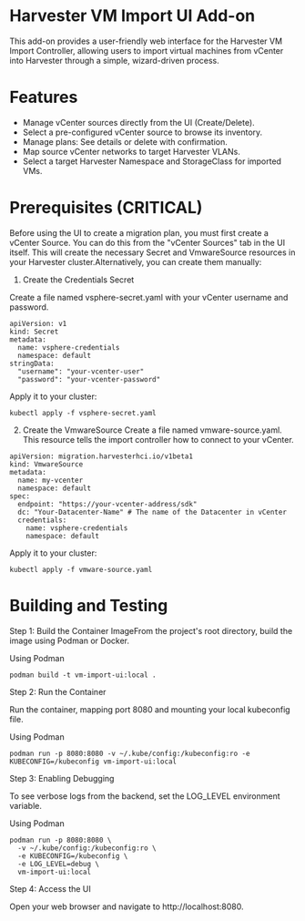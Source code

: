# Harvester VM Import UI Add-on

This add-on provides a user-friendly web interface for the Harvester VM Import Controller, allowing users to import virtual machines from vCenter into Harvester through a simple, wizard-driven process.

# Features
* Manage vCenter sources directly from the UI (Create/Delete).
* Select a pre-configured vCenter source to browse its inventory.
* Manage plans: See details or delete with confirmation.
* Map source vCenter networks to target Harvester VLANs.
* Select a target Harvester Namespace and StorageClass for imported VMs.
# Prerequisites (CRITICAL)
Before using the UI to create a migration plan, you must first create a vCenter Source. You can do this from the "vCenter Sources" tab in the UI itself. This will create the necessary Secret and VmwareSource resources in your Harvester cluster.Alternatively, you can create them manually:

1. Create the Credentials Secret

Create a file named vsphere-secret.yaml with your vCenter username and password.
```
apiVersion: v1
kind: Secret
metadata:
  name: vsphere-credentials
  namespace: default
stringData:
  "username": "your-vcenter-user"
  "password": "your-vcenter-password"
```

Apply it to your cluster: 
```
kubectl apply -f vsphere-secret.yaml
```
2. Create the VmwareSource
Create a file named vmware-source.yaml. This resource tells the import controller how to connect to your vCenter.
```
apiVersion: migration.harvesterhci.io/v1beta1
kind: VmwareSource
metadata:
  name: my-vcenter
  namespace: default
spec:
  endpoint: "https://your-vcenter-address/sdk"
  dc: "Your-Datacenter-Name" # The name of the Datacenter in vCenter
  credentials:
    name: vsphere-credentials
    namespace: default
```

Apply it to your cluster: 
```
kubectl apply -f vmware-source.yaml
```

# Building and Testing

Step 1: Build the Container ImageFrom the project's root directory, build the image using Podman or Docker.

Using Podman
```
podman build -t vm-import-ui:local .
```

Step 2: Run the Container

Run the container, mapping port 8080 and mounting your local kubeconfig file.

Using Podman
```
podman run -p 8080:8080 -v ~/.kube/config:/kubeconfig:ro -e KUBECONFIG=/kubeconfig vm-import-ui:local
```

Step 3: Enabling Debugging

To see verbose logs from the backend, set the LOG_LEVEL environment variable.

Using Podman
```
podman run -p 8080:8080 \
  -v ~/.kube/config:/kubeconfig:ro \
  -e KUBECONFIG=/kubeconfig \
  -e LOG_LEVEL=debug \
  vm-import-ui:local
```

Step 4: Access the UI

Open your web browser and navigate to http://localhost:8080.

